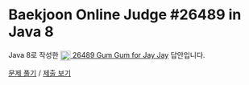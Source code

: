 # Baekjoon Online Judge #26489 in Java 8
Java 8로 작성한 [<img src="https://static.solved.ac/tier_small/1.svg" height="20" align="center">
26489 Gum Gum for Jay Jay](https://www.acmicpc.net/problem/26489) 답안입니다.

[문제 풀기](https://www.acmicpc.net/problem/26489) /
[제출 보기](https://www.acmicpc.net/source/87206900)
